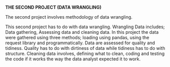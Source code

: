 **THE SECOND PROJECT (DATA WRANGLING)**

The second project involves methodology of data wrangling.

This second project has to do with data wrangling. Wrangling Data includes; Data gathering, 
Assessing data and cleaning data. In this project the data were gathered using three methods; 
loading using pandas, using the request library and programmatically. 
Data are assessed for quality and tidiness. Quality has to do with dirtiness of data while tidiness has to do with structure. Cleaning data involves, defining what to clean, coding and testing the code if it works the way the data analyst expected it to work.

